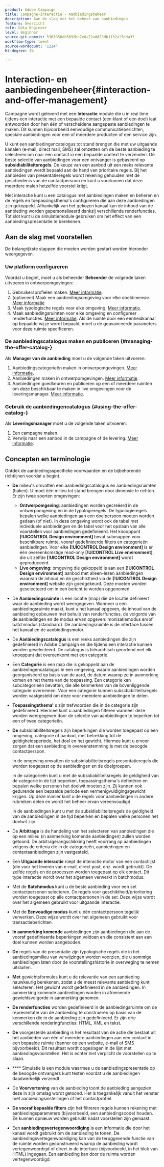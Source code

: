 ```yaml
---
product: Adobe Campaign
title: Campagne-interactie - Aanbiedingsbeheer
description: Aan de slag met het beheer van aanbiedingen
feature: Overzicht
role: Data Engineer
level: Beginner
source-git-commit: 5363950db5092bc7e0a72a0823db1132a17dda33
workflow-type: tm+mt
source-wordcount: '1214'
ht-degree: 1%

---
```


# Interaction- en aanbiedingenbeheer{#interaction-and-offer-management}

Campagne wordt geleverd met een **Interactie** module die u in real time tijdens een interactie met een bepaalde contact (een klant of een doel) laat antwoorden door hen één of verscheidene aangepaste aanbiedingen te maken. Dit kunnen bijvoorbeeld eenvoudige communicatieberichten, speciale aanbiedingen voor een of meerdere producten of een service zijn.

U kunt een aanbiedingencatalogus tot stand brengen die met uw uitgaande kanalen (e-mail, direct mail, SMS) zal omzetten om de beste aanbieding te selecteren om naar een contact in een bepaalde context te verzenden. De beste selectie van aanbiedingen voor een ontvanger is gebaseerd op **subsidiabiliteitsregels**. De keuze van een aanbod uit een reeks relevante aanbiedingen wordt bepaald aan de hand van prioritaire regels. Bij het aanbieden van presentatieregels wordt rekening gehouden met de geschiedenis van de contactpersoon en kunt u voorkomen dat deze meerdere malen hetzelfde voorstel krijgt.

Met interactie kunt u een catalogus met aanbiedingen maken en beheren en de regels en toepassingsthema&#39;s configureren die aan deze aanbiedingen zijn gekoppeld. Afhankelijk van het gekozen kanaal kan de inhoud van de aanbieding worden gepersonaliseerd dankzij verschillende renderfuncties. Tot slot kunt u de simulatiemodule gebruiken om het effect van een aanbiedingspresentatie te berekenen.

## Aan de slag met voorstellen

De belangrijkste stappen die moeten worden gestart worden hieronder weergegeven.

### Uw platform configureren

Voordat u begint, moet u als beheerder **Beheerder** de volgende taken uitvoeren in ontwerpomgevingen:

1. Gebruikersprofielen maken. [Meer informatie](interaction-operators.md).
1. (optioneel) Maak een aanbiedingsomgeving voor elke doeldimensie. [Meer informatie](interaction-env.md)
1. Maak typologische regels voor elke omgeving. [Meer informatie](interaction-offer.md#offer-presentation).
1. Maak aanbiedingsruimten voor elke omgeving en configureer renderfuncties. [Meer informatie](interaction-offer-spaces.md).
Als de ruimte door een eenheidkanaal op bepaalde wijze wordt bepaald, moet u de geavanceerde parameters voor deze ruimte specificeren.

### De aanbiedingscatalogus maken en publiceren {#managing-the-offer-catalog-}

Als **Manager van de aanbieding** moet u de volgende taken uitvoeren:

1. Aanbiedingscategorieën maken in ontwerpomgevingen. [Meer informatie](interaction-offer-catalog.md#creating-offer-categories).
1. Aanbiedingen maken in ontwerpomgevingen. [Meer informatie](interaction-offer.md).
1. Aanbiedingen goedkeuren en publiceren op een of meerdere ruimten om deze beschikbaar te maken in live omgevingen voor de leveringsmanager. [Meer informatie](interaction-offer.md#approve-offers).

### Gebruik de aanbiedingencatalogus {#using-the-offer-catalog-}

Als **Leveringsmanager** moet u de volgende taken uitvoeren:

1. Een campagne maken.
1. Verwijs naar een aanbod in de campagne of de levering. [Meer informatie](interaction-send-offers.md).


## Concepten en terminologie

Ontdek de aanbiedingsspecifieke voorwaarden en de bijbehorende richtlijnen voordat u begint.

* **De** milieu&#39;s omvatten een aanbiedingscatalogus en aanbiedingsruimten (haken). U moet één milieu tot stand brengen door dimensie te richten.
Er zijn twee soorten omgevingen:

   * **Ontwerpomgeving**: aanbiedingen worden gecreëerd in de ontwerpomgeving en in de typologieregels. De typologieregels bepalen welke aanbiedingen aan een doelpersoon moeten worden gedaan (of niet). In deze omgeving wordt ook de tabel met individuele aanbiedingen en de tabel voor het opslaan van alle voorstellen voor aanbiedingen gedefinieerd. Het knooppunt **[!UICONTROL Design environment]** bevat submappen voor beschikbare ruimte, vooraf gedefinieerde filters en categorieën aanbiedingen. Voor elke **[!UICONTROL Design environment]** is er één overeenkomstige read-only **[!UICONTROL Live environment]**, die uit zelfde **[!UICONTROL Design environment]** wordt geproduceerd.
   * **Live omgeving**: omgeving die gekoppeld is aan een  **[!UICONTROL Design environment]** aanbod met alleen-lezen aanbiedingen waarvan de inhoud en de geschiktheid via de  **[!UICONTROL Design environment]** website zijn goedgekeurd. Deze moeten worden geselecteerd om in een bericht te worden opgenomen.

* De **Aanbiedingsruimte** is een locatie (map) die de locatie definieert waar de aanbieding wordt weergegeven. Wanneer u een aanbiedingsruimte maakt, kunt u het kanaal opgeven, de inhoud van de aanbieding opbouwen met behulp van renderfuncties, de volgorde van de aanbiedingen en de modus ervan opgeven: monisatiemodus en/of batchmodus (standaard). De aanbiedingsruimte is de interface tussen het kanaal en de aanbiedingsmotor.
* De **Aanbiedingscatalogus** is een reeks aanbiedingen die zijn gedefinieerd in Adobe Campaign en die tijdens een interactie kunnen worden geselecteerd. De catalogus is hiërarchisch geordend met elk knooppunt dat overeenkomt met een categorie.
* Een **Categorie** is een map die is gekoppeld aan de aanbiedingencatalogus in een omgeving, waarin aanbiedingen worden georganiseerd op basis van de aard, de datum waarop ze in aanmerking komen en het thema van de toepassing. Een categorie kan subcategorieën bevatten, die alle kenmerken van de bovenliggende categorie overnemen. Voor een categorie kunnen subsidiabiliteitsregels worden vastgesteld om deze voor meerdere aanbiedingen te delen.
* **Toepassingsthema&#39;** s zijn trefwoorden die in de categorie zijn gedefinieerd. Hiermee kunt u aanbiedingen filteren wanneer deze worden weergegeven door de selectie van aanbiedingen te beperken tot een of twee categorieën.
* **De** subsidiabiliteitsregels zijn beperkingen die worden toegepast op een omgeving, categorie of aanbod, met betrekking tot de geldigheidsperiode, het doel en het gewicht. Hiermee kunt u ervoor zorgen dat een aanbieding in overeenstemming is met de beoogde contactpersoon.

   In de omgeving omvatten de subsidiabiliteitsregels presentatieregels die worden toegepast op de aanbiedingen en de doelgroepen.

   In de categorieën kunt u met de subsidiabiliteitsregels de geldigheid van de categorie in de tijd beperken, toepassingsthema&#39;s definiëren en bepalen welke personen het doelwit moeten zijn. Zij kunnen ook gedurende een bepaalde periode een vermenigvuldigingsgewicht krijgen. Op deze manier kunt u de regels voor aanbiedingen in andere rubrieken delen en wordt het beheer ervan vereenvoudigd.

   In de aanbiedingen kunt u met de subsidiabiliteitsregels de geldigheid van de aanbiedingen in de tijd beperken en bepalen welke personen het doelwit zijn.

* De **Arbitrage** is de handeling van het selecteren van aanbiedingen die op een milieu (in aanmerking komende aanbiedingen) zullen worden getoond. De arbitragerangschikking heeft voorrang op aanbiedingen volgens de criteria die in de categorieën, aanbiedingen en contextaanbiedingen zijn vastgesteld.
* Een **Uitgaande interactie** roept de interactie motor van een contactlijst (die voor het leveren van e-mail, direct post, enz. wordt gebruikt). De zelfde regels en de processen worden toegepast op elk contact. Dit type interactie wordt over het algemeen verwerkt in batchmodus.
* Met de **Batchmodus** kunt u de beste aanbieding voor een set contactpersonen selecteren. De regels voor geschiktheid/prioritering worden toegepast op alle contactpersonen in de set. Deze wijze wordt over het algemeen gebruikt voor uitgaande interactie.
* Met de **Eenvoudige modus** kunt u één contactpersoon tegelijk verwerken. Deze wijze wordt over het algemeen gebruikt voor transactieberichten.
* **In aanmerking komende** aanbiedingen zijn aanbiedingen die aan de vooraf gedefinieerde beperkingen voldoen en die consistent aan een doel kunnen worden aangeboden.
* **De** regels van de presentatie zijn typologische regels die in het aanbiedingsmilieu van verwijzingen worden voorzien, die u sommige aanbiedingen laten door de voorstellingshistorie in overweging te nemen uitsluiten.
* **Met** gewichtsformules kunt u de relevantie van een aanbieding nauwkeurig berekenen, zodat u de meest relevante aanbieding kunt selecteren. Het gewicht wordt gedefinieerd in de aanbiedingen. In aanmerking komende aanbiedingen worden in afnemende gewichtsvolgorde in aanmerking genomen.
* **De renderfuncties** worden gedefinieerd in de aanbiedingsruimte om de representatie van de aanbieding te construeren op basis van de kenmerken die in de aanbieding zijn gedefinieerd. Er zijn drie verschillende renderingfuncties: HTML, XML en tekst.
* **De** voorgestelde aanbieding is het resultaat van de actie die bestaat uit het aanbieden van één of meerdere aanbiedingen aan een contact in een bepaalde ruimte (banner op een website, e-mail of SMS bijvoorbeeld). Dit resultaat wordt opgeslagen in de lijst met aanbiedingsvoorstellen. Het is echter niet verplicht de voorstellen op te slaan.
* **** Simulatie is een module waarmee u de aanbiedingspresentatie op de beoogde ontvangers kunt testen voordat u de aanbiedingen daadwerkelijk verzendt.
* De **Voorvertoning** van de aanbieding toont de aanbieding aangezien deze in zijn omslag wordt getoond. Het is toegankelijk vanuit het venster met aanbiedingsinstellingen of het contactprofiel.
* **De vooraf bepaalde filters** zijn het filtreren regels kunnen rekening met aanbiedingsparameters (bijvoorbeeld, een aanbiedingscode) houden. Ze kunnen opnieuw worden gebruikt nadat voorstellen zijn gemaakt.
* Een **aanbiedingsvertegenwoordiging** is een informatie die door het kanaal wordt gebruikt om de aanbieding te tonen. De aanbiedingsvertegenwoordiging kan van de teruggevende functie van de ruimte worden geconstrueerd waarop de aanbieding wordt vertegenwoordigd of direct in de interface (bijvoorbeeld, in het blok van HTML) ingegaan. Een aanbieding kan door de ruimte worden vertegenwoordigd.

